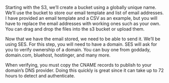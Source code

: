 Starting with the S3, we’ll create a bucket using a globally unique name. We’ll use the bucket to store our email template and list of email addresses. I have provided an email template and a CSV as an example, but you will have to replace the email addresses with working ones such as your own. 
You can drag and drop the files into the s3 bucket or upload them. 

Now that we have the email stored, we need to be able to send it. We’ll be using SES. For this step, you will need to have a domain. SES will ask for you to verify ownership of a domain. You can buy one from goddady, domain.com, bluehost, hostinger, and many more. 

When verifying, you must copy the CNAME records to publish to your domain’s DNS provider. Doing this quickly is great since it can take up to 72 hours to detect and authenticate.


